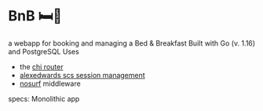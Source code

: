 # BnB 🛏️🥞
a webapp for booking and managing a Bed & Breakfast
Built with Go (v. 1.16) and PostgreSQL
Uses 
- the [chi router](github.com/go-chi/chi)
- [alexedwards scs session management](github.com/alexedwards/scs)
- [nosurf](github.com/justinas/nosurf) middleware

specs:
Monolithic app